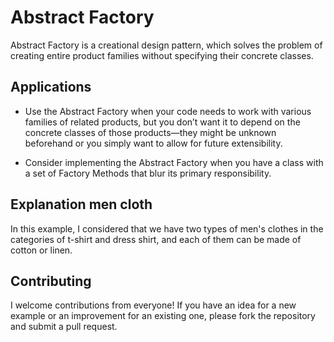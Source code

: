 # Abstract Factory

Abstract Factory is a creational design pattern, which solves the problem of creating entire product families 
without specifying their concrete classes.


## Applications
- Use the Abstract Factory when your code needs to work with various families of related products, but you don’t want it to depend 
on the concrete classes of those products—they might be unknown beforehand or you simply want to allow for future extensibility.

- Consider implementing the Abstract Factory when you have a class with a set of Factory Methods that blur its primary responsibility.

## Explanation men cloth

In this example, I considered that we have two types of men's clothes in the categories of t-shirt and dress shirt, 
and each of them can be made of cotton or linen.

## Contributing
I welcome contributions from everyone! If you have an idea for a new example or an improvement for an existing one, please fork the repository and submit a pull request.
